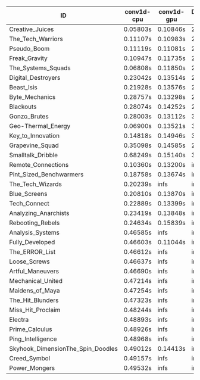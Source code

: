 |ID|conv1d-cpu|conv1d-gpu|DWSPConv2D-gpu|gemm-gpu|avg|
|-|-|-|-|-|-|
|Creative_Juices|0.05803s|0.10846s|2.81195s|1.68936s|1.16695s|
|The_Tech_Warriors|0.11107s|0.10983s|2.87917s|1.76151s|1.21540s|
|Pseudo_Boom|0.11119s|0.11081s|2.87738s|1.77332s|1.21817s|
|Freak_Gravity|0.10947s|0.11735s|2.89792s|1.78513s|1.22747s|
|The_Systems_Squads|0.06808s|0.11850s|2.99464s|1.79650s|1.24443s|
|Digital_Destroyers|0.23042s|0.13514s|2.84431s|1.78278s|1.24816s|
|Beast_Isis|0.21928s|0.13576s|2.80824s|1.95147s|1.27869s|
|Byte_Mechanics|0.28757s|0.13298s|2.86802s|1.83031s|1.27972s|
|Blackouts|0.28074s|0.14252s|2.86151s|1.94889s|1.30842s|
|Gonzo_Brutes|0.28003s|0.13112s|3.01863s|1.82731s|1.31427s|
|Geo-Thermal_Energy|0.06900s|0.13521s|3.08012s|2.06010s|1.33611s|
|Key_to_Innovation|0.14818s|0.14946s|3.07794s|2.09903s|1.36865s|
|Grapevine_Squad|0.35098s|0.14585s|2.86886s|2.50131s|1.46675s|
|Smalltalk_Dribble|0.68249s|0.15140s|3.00131s|4.35955s|2.04869s|
|Remote_Connections|0.10360s|0.13200s|infs|4.47761s|infs|
|Pint_Sized_Benchwarmers|0.18758s|0.13674s|infs|1.92041s|infs|
|The_Tech_Wizards|0.20239s|infs|infs|4.42632s|infs|
|Blue_Screens|0.20810s|0.13870s|infs|2.83177s|infs|
|Tech_Connect|0.22889s|0.13399s|infs|1.89577s|infs|
|Analyzing_Anarchists|0.23419s|0.13848s|infs|2.57740s|infs|
|Rebooting_Rebels|0.24634s|0.15839s|infs|infs|infs|
|Analysis_Systems|0.46585s|infs|infs|4.39542s|infs|
|Fully_Developed|0.46603s|0.11044s|infs|4.40642s|infs|
|The_ERROR_List|0.46612s|infs|infs|4.48573s|infs|
|Loose_Screws|0.46637s|infs|infs|4.39890s|infs|
|Artful_Maneuvers|0.46690s|infs|infs|4.42975s|infs|
|Mechanical_United|0.47214s|infs|infs|4.42674s|infs|
|Maidens_of_Maya|0.47254s|infs|infs|4.46955s|infs|
|The_Hit_Blunders|0.47323s|infs|infs|4.39452s|infs|
|Miss_Hit_Proclaim|0.48244s|infs|infs|4.45988s|infs|
|Electra|0.48893s|infs|infs|4.61177s|infs|
|Prime_Calculus|0.48926s|infs|infs|4.61626s|infs|
|Ping_Intelligence|0.48968s|infs|infs|4.58907s|infs|
|Skyhook_DimensionThe_Spin_Doodles|0.49012s|0.14413s|infs|infs|infs|
|Creed_Symbol|0.49157s|infs|infs|4.44252s|infs|
|Power_Mongers|0.49532s|infs|infs|4.64259s|infs|
